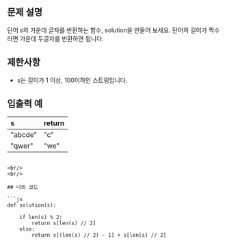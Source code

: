 ## 문제 설명

단어 s의 가운데 글자를 반환하는 함수, solution을 만들어 보세요. 단어의 길이가 짝수라면 가운데 두글자를 반환하면 됩니다.

## 제한사항

* s는 길이가 1 이상, 100이하인 스트링입니다.

## 입출력 예

|s|return|
|:------|:---|
|"abcde"|"c"|
|"qwer"|"we"|
```

<br/>
<br/>

## 나의 코드

```js
def solution(s):

    if len(s) % 2:
        return s[len(s) // 2]
    else:
        return s[(len(s) // 2) - 1] + s[len(s) // 2]
```

